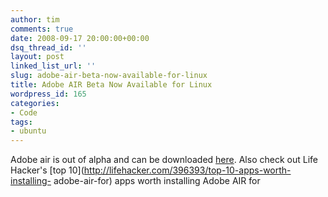 ```yaml
---
author: tim
comments: true
date: 2008-09-17 20:00:00+00:00
dsq_thread_id: ''
layout: post
linked_list_url: ''
slug: adobe-air-beta-now-available-for-linux
title: Adobe AIR Beta Now Available for Linux
wordpress_id: 165
categories:
- Code
tags:
- ubuntu
---
```


Adobe air is out of alpha and can be downloaded
[here](http://labs.adobe.com/downloads/air_linux.html). Also check out Life
Hacker's [top 10](http://lifehacker.com/396393/top-10-apps-worth-installing-
adobe-air-for) apps worth installing Adobe AIR for

